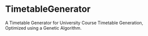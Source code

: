 # TimetableGenerator
A Timetable Generator for University Course Timetable Generation, Optimized using a Genetic Algorithm.
